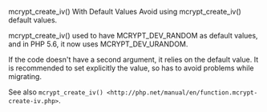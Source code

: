 mcrypt_create_iv() With Default Values
Avoid using mcrypt_create_iv() default values.

mcrypt_create_iv() used to have MCRYPT_DEV_RANDOM as default values, and in PHP 5.6, it now uses MCRYPT_DEV_URANDOM.

<?php
    $size = mcrypt_get_iv_size(MCRYPT_CAST_256, MCRYPT_MODE_CFB);
    // mcrypt_create_iv is missing the second argument
    $iv = mcrypt_create_iv($size);

// Identical to the line below
//    $iv = mcrypt_create_iv($size, MCRYPT_DEV_RANDOM);

?>

If the code doesn't have a second argument, it relies on the default value. It is recommended to set explicitly the value, so has to avoid problems while migrating.

See also `mcrypt_create_iv() <http://php.net/manual/en/function.mcrypt-create-iv.php>`.
